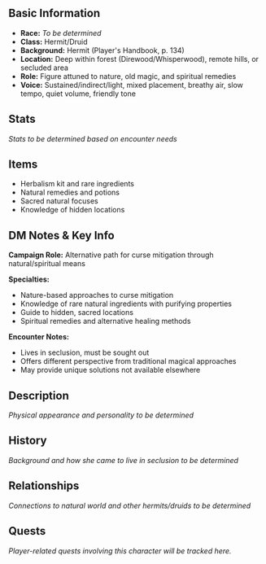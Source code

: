 
## Basic Information
- **Race:** *To be determined*
- **Class:** Hermit/Druid
- **Background:** Hermit (Player's Handbook, p. 134)
- **Location:** Deep within forest (Direwood/Whisperwood), remote hills, or secluded area
- **Role:** Figure attuned to nature, old magic, and spiritual remedies
- **Voice:** Sustained/indirect/light, mixed placement, breathy air, slow tempo, quiet volume, friendly tone


## Stats
*Stats to be determined based on encounter needs*

## Items
- Herbalism kit and rare ingredients
- Natural remedies and potions
- Sacred natural focuses
- Knowledge of hidden locations

## DM Notes & Key Info
**Campaign Role:** Alternative path for curse mitigation through natural/spiritual means

**Specialties:**
- Nature-based approaches to curse mitigation
- Knowledge of rare natural ingredients with purifying properties
- Guide to hidden, sacred locations
- Spiritual remedies and alternative healing methods

**Encounter Notes:**
- Lives in seclusion, must be sought out
- Offers different perspective from traditional magical approaches
- May provide unique solutions not available elsewhere

## Description
*Physical appearance and personality to be determined*

## History
*Background and how she came to live in seclusion to be determined*

## Relationships
*Connections to natural world and other hermits/druids to be determined*

## Quests
*Player-related quests involving this character will be tracked here.*

